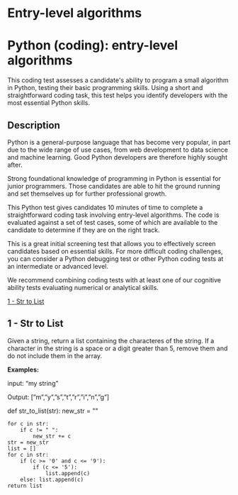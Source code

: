 # E**ntry-level algorithms**

# **Python (coding): entry-level algorithms**

This coding test assesses a candidate's ability to program a small algorithm in Python, testing their basic programming skills. Using a short and straightforward coding task, this test helps you identify developers with the most essential Python skills.

## **Description**

Python is a general-purpose language that has become very popular, in part due to the wide range of use cases, from web development to data science and machine learning. Good Python developers are therefore highly sought after. 

Strong foundational knowledge of programming in Python is essential for junior programmers. Those candidates are able to hit the ground running and set themselves up for further professional growth.

This Python test gives candidates 10 minutes of time to complete a straightforward coding task involving entry-level algorithms. The code is evaluated against a set of test cases, some of which are available to the candidate to determine if they are on the right track.

This is a great initial screening test that allows you to effectively screen candidates based on essential skills. For more difficult coding challenges, you can consider a Python debugging test or other Python coding tests at an intermediate or advanced level.

We recommend combining coding tests with at least one of our cognitive ability tests evaluating numerical or analytical skills.

[1 - Str to List](https://www.notion.so/1-Str-to-List-9ddae5de82c54ea6af70953f23726d1f)

## 1 - Str to List

Given a string, return a list containing the characteres of the string. If a character in the string is a space or a digit greater than 5, remove them and do not include them in the array.

**Examples:**

input: “my string”

Output: [”m”,”y”,”s”,”t”,”r”,”i”,”n”,”g”]

def str_to_list(str):
	new_str = ""
    
	for c in str:
		if c != " ":
			new_str += c
	str = new_str
	list = []
	for c in str:
		if (c >= '0' and c <= '9'):
			if (c <= '5'):
				list.append(c)
		else: list.append(c)
	return list